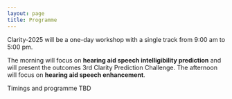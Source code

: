```yaml
---
layout: page
title: Programme
---
```


Clarity-2025 will be a one-day workshop with a single track from 9:00 am to 5:00 pm.

The morning will focus on <b>hearing aid speech intelligibility prediction</b> and will present the outcomes 3rd Clarity Prediction Challenge. The afternoon will focus on <b>hearing aid speech enhancement</b>.

Timings and programme TBD
